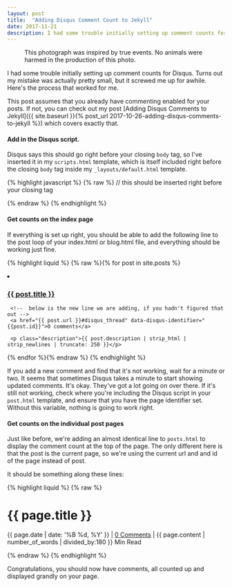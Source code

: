 ```yaml
---
layout: post
title:  "Adding Disqus Comment Count to Jekyll"
date: 2017-11-21
description: I had some trouble initially setting up comment counts for Disqus. Turns out my mistake was actually pretty small, but it screwed me up for awhile. Here's the process that worked for me.
---
```


<figure>
	<img src="https://i.pinimg.com/564x/41/da/f8/41daf82d46d6cbe27705c53fa6c0bf37--nerd-funny-weird-pictures.jpg" alt="">
	<figcaption>This photograph was inspired by true events. No animals were harmed in the production of this photo.</figcaption>
</figure>

I had some trouble initially setting up comment counts for Disqus. Turns out my mistake was actually pretty small, but it screwed me up for awhile. Here's the process that worked for me.

This post assumes that you already have commenting enabled for your posts. If not, you can check out my post [Adding Disqus Comments to Jekyll]({{ site.baseurl }}{% post_url 2017-10-26-adding-disqus-comments-to-jekyll %}) which covers exactly that.

#### Add in the Disqus script.
Disqus says this should go right before your closing `body` tag, so I've inserted it in my `scripts.html` template, which is itself included right before the closing `body` tag inside my `_layouts/default.html` template.

{% highlight javascript %}
{% raw %}
// this should be inserted right before your closing </body> tag
<script id="dsq-count-scr" src="//michaelkant.disqus.com/count.js" async></script>
{% endraw %}
{% endhighlight %}

#### Get counts on the index page
If everything is set up right, you should be able to add the following line to the post loop of your index.html or blog.html file, and everything should be working just fine.

{% highlight liquid %}
{% raw %}{% for post in site.posts %}
 <li>
     <h3><a class="post-link" href="{{ post.url | prepend: site.baseurl }}">{{ post.title }}</a></h3>

     <!--  below is the new line we are adding, if you hadn't figured that out -->
     <a href="{{ post.url }}#disqus_thread" data-disqus-identifier="{{post.id}}">0 comments</a>

     <p class="description">{{ post.description | strip_html | strip_newlines | truncate: 250 }}</p>
 </li>
{% endfor %}{% endraw %}
{% endhighlight %}

If you add a new comment and find that it's not working, wait for a minute or two. It seems that sometimes Disqus takes a minute to start showing updated comments. It's okay. They've got a lot going on over there.
If it's still not working, check where you're including the Disqus script in your `post.html` template, and ensure that you have the page identifier set. Without this variable, nothing is going to work right.

#### Get counts on the individual post pages
Just like before, we're adding an almost identical line to `posts.html` to display the comment count at the top of the page.
The only different here is that the post is the current page, so we're using the current url and and id of the page instead of post.

It should be something along these lines:

{% highlight liquid %}
{% raw %}<h1 class="postTitle">{{ page.title }}</h1>
<p class="meta">{{ page.date | date: '%B %d, %Y' }} |
    <span>
        <a href="{{ page.url }}#disqus_thread" data-disqus-identifier="{{page.id}}">0 Comments</a>
    </span> |
<span class="time">{{ page.content | number_of_words | divided_by:180 }}</span> Min Read
</p>{% endraw %}
{% endhighlight %}

Congratulations, you should now have comments, all counted up and displayed grandly on your page.
